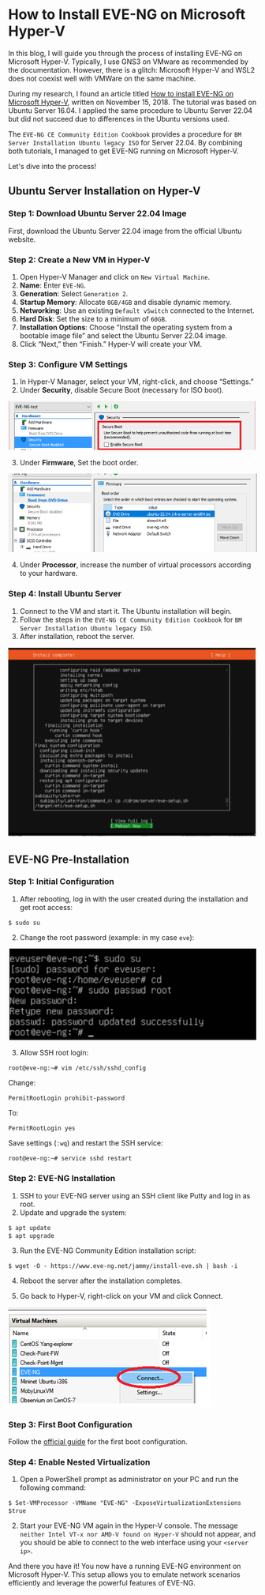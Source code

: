 # How to Install EVE-NG on Microsoft Hyper-V

In this blog, I will guide you through the process of installing EVE-NG on Microsoft Hyper-V. Typically, I use GNS3 on VMware as recommended by the documentation. However, there is a glitch: Microsoft Hyper-V and WSL2 does not coexist well with VMWare on the same machine.

During my research, I found an article titled [How to install EVE-NG on Microsoft Hyper-V](https://aboutnetworks.net/eve-ng-on-hyper-v/), written on November 15, 2018. The tutorial was based on Ubuntu Server 16.04. I applied the same procedure to Ubuntu Server 22.04 but did not succeed due to differences in the Ubuntu versions used.

The `EVE-NG CE Community Edition Cookbook` provides a procedure for `BM Server Installation Ubuntu legacy ISO` for Server 22.04. By combining both tutorials, I managed to get EVE-NG running on Microsoft Hyper-V.

Let's dive into the process!

## Ubuntu Server Installation on Hyper-V

### Step 1: Download Ubuntu Server 22.04 Image

First, download the Ubuntu Server 22.04 image from the official Ubuntu website.

### Step 2: Create a New VM in Hyper-V

1. Open Hyper-V Manager and click on `New Virtual Machine`.
2. **Name**: Enter `EVE-NG`.
3. **Generation**: Select `Generation 2`.
4. **Startup Memory**: Allocate `8GB/4GB` and disable dynamic memory.
5. **Networking**: Use an existing `Default vSwitch` connected to the Internet.
6. **Hard Disk**: Set the size to a minimum of `60GB`.
7. **Installation Options**: Choose “Install the operating system from a bootable image file” and select the Ubuntu Server 22.04 image.
8. Click “Next,” then “Finish.” Hyper-V will create your VM.

### Step 3: Configure VM Settings

1. In Hyper-V Manager, select your VM, right-click, and choose “Settings.”
2. Under **Security**, disable Secure Boot (necessary for ISO boot).

![Secure Boot](secure-boot.PNG)

3. Under **Firmware**, Set the boot order.

![Boot Order](boot-order.PNG)

4. Under **Processor**, increase the number of virtual processors according to your hardware.

### Step 4: Install Ubuntu Server

1. Connect to the VM and start it. The Ubuntu installation will begin.
2. Follow the steps in the `EVE-NG CE Community Edition Cookbook` for `BM Server Installation Ubuntu legacy ISO`.
3. After installation, reboot the server.

![Install Complete](install-complete.PNG)

## EVE-NG Pre-Installation

### Step 1: Initial Configuration

1. After rebooting, log in with the user created during the installation and get root access:

```shell
$ sudo su
```

2. Change the root password (example: in my case `eve`):

![Root Password](root-pass.PNG)

3. Allow SSH root login:

```shell
root@eve-ng:~# vim /etc/ssh/sshd_config
```

Change:

```shell
PermitRootLogin prohibit-password
```

To:

```shell
PermitRootLogin yes
```

Save settings (`:wq`) and restart the SSH service:

```shell
root@eve-ng:~# service sshd restart
```

### Step 2: EVE-NG Installation

1. SSH to your EVE-NG server using an SSH client like Putty and log in as root.
2. Update and upgrade the system:

```shell
$ apt update
$ apt upgrade
```

3. Run the EVE-NG Community Edition installation script:

```shell
$ wget -O - https://www.eve-ng.net/jammy/install-eve.sh | bash -i
```

4. Reboot the server after the installation completes.

5. Go back to Hyper-V, right-click on your VM and click Connect.

![EVE Connect](eve-connect.PNG)

### Step 3: First Boot Configuration

Follow the [official guide](https://www.eve-ng.net/index.php/documentation/installation/howto-configure-eve-during-first-boot/) for the first boot configuration.

### Step 4: Enable Nested Virtualization

1. Open a PowerShell prompt as administrator on your PC and run the following command:

```shell
$ Set-VMProcessor -VMName "EVE-NG" -ExposeVirtualizationExtensions $true
```

2. Start your EVE-NG VM again in the Hyper-V console. The message `neither Intel VT-x nor AMD-V found on Hyper-V` should not appear, and you should be able to connect to the web interface using your `<server ip>`.

And there you have it! You now have a running EVE-NG environment on Microsoft Hyper-V. This setup allows you to emulate network scenarios efficiently and leverage the powerful features of EVE-NG.
